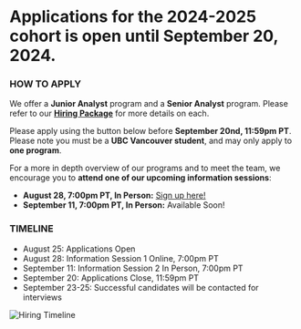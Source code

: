 # Applications for the 2024-2025 cohort is open until September 20, 2024.

### HOW TO APPLY

We offer a **Junior Analyst** program and a **Senior Analyst** program. Please refer to our <a href="WPRA_Hiring_Package_2023.pdf" target="_blank">**Hiring Package**</a> for more details on each.

Please apply using the button below before **September 20nd, 11:59pm PT**. Please note you must be a **UBC Vancouver student**, and may only apply to **one program**.


<link-button link="https://forms.gle/nvLdQidLSUG5x7VP6-NEEDSUPDATING" target="_blank" text="Access the 2024 WestPeak Research Association Application Form"></link-button>

For a more in depth overview of our programs and to meet the team, we encourage you to **attend one of our upcoming information sessions**:
 - **August 28, 7:00pm PT, In Person:** [Sign up here!](https://forms.gle/rStqWoLLn3kZoqa57)
 - **September 11, 7:00pm PT, In Person:** Available Soon!

### TIMELINE

- August 25: Applications Open
- August 28: Information Session 1 Online, 7:00pm PT
- September 11: Information Session 2 In Person, 7:00pm PT
- September 20: Applications Close, 11:59pm PT
- September 23-25: Successful candidates will be contacted for interviews

![Hiring Timeline](hiring_timeline.png)

